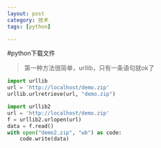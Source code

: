 ```yaml
---
layout: post
category: 技术
tags: [python]

---
```


#python下载文件
>第一种方法很简单，urllib，只有一条语句就ok了

```python
import urllib
url = 'http://localhost/demo.zip'
urllib.urlretrieve(url, "demo.zip")
```

```python
import urllib2
url = 'http://localhost/demo.zip'
f = urllib2.urlopen(url)
data = f.read()
with open("demo2.zip", "wb") as code:
    code.write(data)
```
